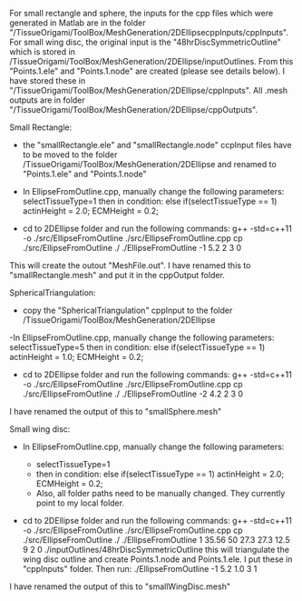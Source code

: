 For small rectangle and sphere, the inputs for the cpp files which were generated in Matlab are in the folder "/TissueOrigami/ToolBox/MeshGeneration/2DEllipsecppInputs/cppInputs". 
For small wing disc, the original input is the "48hrDiscSymmetricOutline" which is stored in /TissueOrigami/ToolBox/MeshGeneration/2DEllipse/inputOutlines. From this "Points.1.ele" and "Points.1.node" are created (please see details below). I have stored these in "/TissueOrigami/ToolBox/MeshGeneration/2DEllipse/cppInputs".
All .mesh outputs are in folder "/TissueOrigami/ToolBox/MeshGeneration/2DEllipse/cppOutputs".

Small Rectangle:
- the "smallRectangle.ele" and "smallRectangle.node" ccpInput files have to be moved to the folder /TissueOrigami/ToolBox/MeshGeneration/2DEllipse and renamed to "Points.1.ele" and "Points.1.node"

- In EllipseFromOutline.cpp, manually change the following parameters:
    selectTissueType=1
    then in condition: else if(selectTissueType == 1)
    actinHeight = 2.0;
    ECMHeight = 0.2; 
    
- cd to 2DEllipse folder and run the following commands:
    g++ -std=c++11 -o ./src/EllipseFromOutline ./src/EllipseFromOutline.cpp
    cp ./src/EllipseFromOutline ./
    ./EllipseFromOutline -1 5.2 2 3 0

This will create the outout "MeshFile.out". I have renamed this to "smallRectangle.mesh" and put it in the cppOutput folder.


SphericalTriangulation:
- copy the "SphericalTriangulation" cppInput to the folder  /TissueOrigami/ToolBox/MeshGeneration/2DEllipse 

-In EllipseFromOutline.cpp, manually change the following parameters:
selectTissueType=5
then in condition: else if(selectTissueType == 1)
actinHeight = 1.0;
ECMHeight = 0.2; 

- cd to 2DEllipse folder and run the following commands:
g++ -std=c++11 -o ./src/EllipseFromOutline ./src/EllipseFromOutline.cpp
cp ./src/EllipseFromOutline ./
./EllipseFromOutline -2 4.2 2 3 0

I have renamed the output of this to "smallSphere.mesh"

Small wing disc:
- In EllipseFromOutline.cpp, manually change the following parameters:
    -  selectTissueType=1
    - then in condition: else if(selectTissueType == 1)
        actinHeight = 2.0;
        ECMHeight = 0.2; 
    - Also, all folder paths need to be manually changed. They currently point to my local folder.


- cd to 2DEllipse folder and run the following commands:
g++ -std=c++11 -o ./src/EllipseFromOutline ./src/EllipseFromOutline.cpp
cp ./src/EllipseFromOutline ./
./EllipseFromOutline 1 35.56 50 27.3 27.3 12.5 9 2 0  ./inputOutlines/48hrDiscSymmetricOutline
this will triangulate the wing disc outline and create Points.1.node and Points.1.ele. I put these in "cppInputs" folder.
Then run:
./EllipseFromOutline -1 5.2 1.0 3 1 

I have renamed the output of this to "smallWingDisc.mesh"
